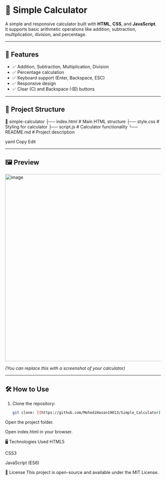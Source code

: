 # 🧮 Simple Calculator

A simple and responsive calculator built with **HTML**, **CSS**, and **JavaScript**.  
It supports basic arithmetic operations like addition, subtraction, multiplication, division, and percentage.

---

## 🚀 Features
- ✅ Addition, Subtraction, Multiplication, Division
- ✅ Percentage calculation
- ✅ Keyboard support (Enter, Backspace, ESC)
- ✅ Responsive design
- ✅ Clear (C) and Backspace (⌫) buttons

---

## 📂 Project Structure
📁 simple-calculator
├── index.html # Main HTML structure
├── style.css # Styling for calculator
├── script.js # Calculator functionality
└── README.md # Project description

yaml
Copy
Edit

---

## 🖼 Preview
<img width="939" height="604" alt="image" src="https://github.com/user-attachments/assets/641f8f9a-1b6e-472a-82ad-ef43493ff0b5" />
 
*(You can replace this with a screenshot of your calculator)*

---

## 🛠 How to Use
1. Clone the repository:
   ```bash
   git clone: [(https://github.com/MehediHasan19013/Simple_Calculator)](https://github.com/MehediHasan19013/Simple_Calculator)
Open the project folder.

Open index.html in your browser.

🖥 Technologies Used
HTML5

CSS3

JavaScript (ES6)

📜 License
This project is open-source and available under the MIT License.



